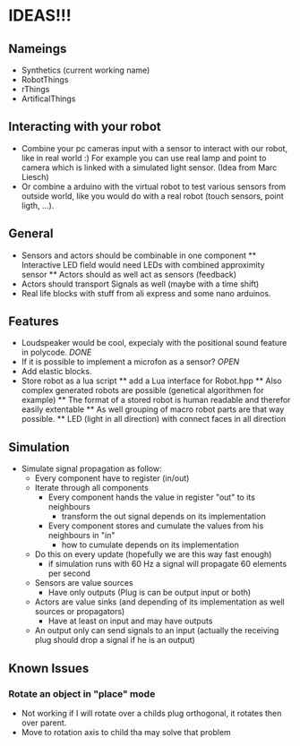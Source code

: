 # IDEAS!!!
## Nameings
* Synthetics (current working name)
* RobotThings
* rThings
* ArtificalThings

## Interacting with your robot
* Combine your pc cameras input with a sensor to interact with our robot, like in real world :) 
  For example you can use real lamp and point to camera which is linked with a simulated light sensor.
  (Idea from Marc Liesch)
* Or combine a arduino with the virtual robot to test various sensors from outside world, like you would do with a real robot (touch sensors, point ligth, ...).

## General
* Sensors and actors should be combinable in one component
** Interactive LED field would need LEDs with combined approximity sensor
** Actors should as well act as sensors (feedback)
* Actors should transport Signals as well (maybe with a time shift)
* Real life blocks with stuff from ali express and some nano arduinos.

## Features
* Loudspeaker would be cool, expecialy with the positional sound feature in polycode. *DONE*
* If it is possible to implement a microfon as a sensor? *OPEN*
* Add elastic blocks.
* Store robot as a lua script
** add a Lua interface for Robot.hpp
** Also complex generated robots are possible (genetical algorithmen for example)
** The format of a stored robot is human readable and therefor easily extentable
** As well grouping of macro robot parts are that way possible.
** LED (light in all direction) with connect faces in all direction

## Simulation
* Simulate signal propagation as follow:
  - Every component have to register (in/out)
  - Iterate through all components
    - Every component hands the value in register "out" to its neighbours
      - transform the out signal depends on its implementation
    - Every component stores and cumulate the values from his neighbours in "in"
      - how to cumulate depends on its implementation
  - Do this on every update (hopefully we are this way fast enough)
    - if simulation runs with 60 Hz a signal will propagate 60 elements per second
  - Sensors are value sources
    - Have only outputs (Plug is can be output input or both)
  - Actors are value sinks (and depending of its implementation as well sources or propagators)
    - Have at least on input and may have outputs
  - An output only can send signals to an input (actually the receiving plug should drop a signal if he is an output)

## Known Issues
### Rotate an object in "place" mode
  - Not working if I will rotate over a childs plug orthogonal, it rotates then over parent.
  - Move to rotation axis to child tha may solve that problem
